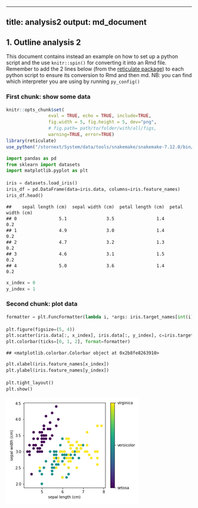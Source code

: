 
---
title: analysis2
output: md_document
---
## 1. Outline analysis 2
This document contains instead an example on how to set up a python script and the use `knitr::spin()` for converting it into an Rmd file. <br/>
Remember to add the 2 lines below (from the [reticulate package](https://rstudio.github.io/reticulate/index.html)) to each python script to ensure its conversion to Rmd and then md.
NB: you can find which interpreter you are using by running `py_config()`
### First chunk: show some data


```r
knitr::opts_chunk$set(
                eval = TRUE, echo = TRUE, include=TRUE,
                fig.width = 5, fig.height = 5, dev="png",
                # fig.path= path/to/folder/with/all/figs,
                warning=TRUE, error=TRUE)
library(reticulate)
use_python("/stornext/System/data/tools/snakemake/snakemake-7.12.0/bin/python3")
```


```python
import pandas as pd
from sklearn import datasets
import matplotlib.pyplot as plt

iris = datasets.load_iris()
iris_df = pd.DataFrame(data=iris.data, columns=iris.feature_names)
iris_df.head()
```

```
##    sepal length (cm)  sepal width (cm)  petal length (cm)  petal width (cm)
## 0                5.1               3.5                1.4               0.2
## 1                4.9               3.0                1.4               0.2
## 2                4.7               3.2                1.3               0.2
## 3                4.6               3.1                1.5               0.2
## 4                5.0               3.6                1.4               0.2
```

```python
x_index = 0
y_index = 1
```
### Second chunk: plot data


```python
formatter = plt.FuncFormatter(lambda i, *args: iris.target_names[int(i)])

plt.figure(figsize=(5, 4))
plt.scatter(iris.data[:, x_index], iris.data[:, y_index], c=iris.target)
plt.colorbar(ticks=[0, 1, 2], format=formatter)
```

```
## <matplotlib.colorbar.Colorbar object at 0x2b8fe8263910>
```

```python
plt.xlabel(iris.feature_names[x_index])
plt.ylabel(iris.feature_names[y_index])

plt.tight_layout()
plt.show()

```

![plot of chunk chunk2](analysis2//chunk2-1.png)
